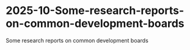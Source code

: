 # 2025-10-Some-research-reports-on-common-development-boards
Some research reports on common development boards
